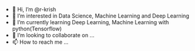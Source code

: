 - 👋 Hi, I’m @r-krish
- 👀 I’m interested in Data Science, Machine Learning and Deep Learning
- 🌱 I’m currently learning Deep Learning, Machine Learning with python(Tensorflow)
- 💞️ I’m looking to collaborate on ...
- 📫 How to reach me ...

<!---
r-krish/r-krish is a ✨ special ✨ repository because its `README.md` (this file) appears on your GitHub profile.
You can click the Preview link to take a look at your changes.
--->

